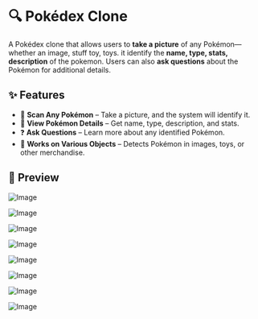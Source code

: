 # 🔍 Pokédex Clone

A Pokédex clone that allows users to **take a picture** of any Pokémon—whether an image, stuff toy, toys. it identify the **name, type, stats, description** of the pokemon. Users can also **ask questions** about the Pokémon for additional details.  

## ✨ Features  

- 📸 **Scan Any Pokémon** – Take a picture, and the system will identify it.  
- 📜 **View Pokémon Details** – Get name, type, description, and stats.  
- ❓ **Ask Questions** – Learn more about any identified Pokémon.  
- 🧠 **Works on Various Objects** – Detects Pokémon in images, toys, or other merchandise.  

## 📸 Preview  

![Image](https://github.com/user-attachments/assets/54a621c8-ad13-443f-b959-0ae9d0ae9d67)

![Image](https://github.com/user-attachments/assets/c2e0af45-3c13-48a5-965f-b88f91f0a98c)

![Image](https://github.com/user-attachments/assets/9770e2bb-c698-4968-b81a-9eca15bef834)

![Image](https://github.com/user-attachments/assets/cd180587-e867-4e99-97fc-9906d1eabdb6)

![Image](https://github.com/user-attachments/assets/27475c21-e469-4519-a398-36b11be63f27)

![Image](https://github.com/user-attachments/assets/45cbd69d-e68f-47cc-8766-5edb94b237d4)

![Image](https://github.com/user-attachments/assets/41c525fd-323d-4323-8569-a9845f51d7fd)

![Image](https://github.com/user-attachments/assets/8961fa42-0ca7-45dc-8351-528590869616) 


